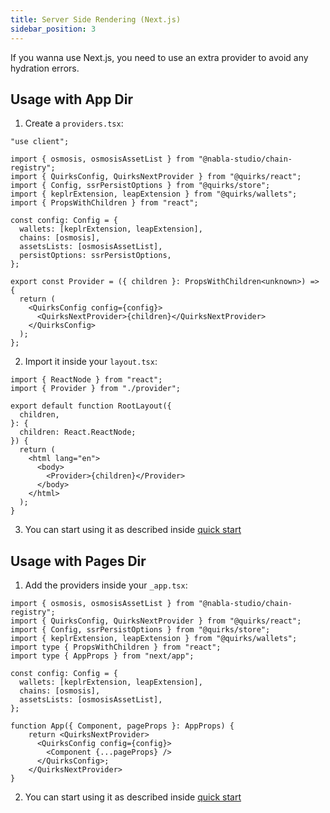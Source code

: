 ```yaml
---
title: Server Side Rendering (Next.js)
sidebar_position: 3
---
```


If you wanna use Next.js, you need to use an extra provider to avoid any hydration errors.

## Usage with App Dir

1. Create a `providers.tsx`:

```tsx title="/app/providers.tsx"
"use client";

import { osmosis, osmosisAssetList } from "@nabla-studio/chain-registry";
import { QuirksConfig, QuirksNextProvider } from "@quirks/react";
import { Config, ssrPersistOptions } from "@quirks/store";
import { keplrExtension, leapExtension } from "@quirks/wallets";
import { PropsWithChildren } from "react";

const config: Config = {
  wallets: [keplrExtension, leapExtension],
  chains: [osmosis],
  assetsLists: [osmosisAssetList],
  persistOptions: ssrPersistOptions,
};

export const Provider = ({ children }: PropsWithChildren<unknown>) => {
  return (
    <QuirksConfig config={config}>
      <QuirksNextProvider>{children}</QuirksNextProvider>
    </QuirksConfig>
  );
};
```

2. Import it inside your `layout.tsx`:

```tsx title="/app/layout.tsx"
import { ReactNode } from "react";
import { Provider } from "./provider";

export default function RootLayout({
  children,
}: {
  children: React.ReactNode;
}) {
  return (
    <html lang="en">
      <body>
        <Provider>{children}</Provider>
      </body>
    </html>
  );
}
```

3. You can start using it as described inside [quick start](./quick-start)

## Usage with Pages Dir

1. Add the providers inside your `_app.tsx`:

```tsx title="/pages/_app.tsx"
import { osmosis, osmosisAssetList } from "@nabla-studio/chain-registry";
import { QuirksConfig, QuirksNextProvider } from "@quirks/react";
import { Config, ssrPersistOptions } from "@quirks/store";
import { keplrExtension, leapExtension } from "@quirks/wallets";
import type { PropsWithChildren } from "react";
import type { AppProps } from "next/app";

const config: Config = {
  wallets: [keplrExtension, leapExtension],
  chains: [osmosis],
  assetsLists: [osmosisAssetList],
};

function App({ Component, pageProps }: AppProps) {
    return <QuirksNextProvider>
      <QuirksConfig config={config}>
        <Component {...pageProps} />
      </QuirksConfig>;
    </QuirksNextProvider>
}
```

2. You can start using it as described inside [quick start](./quick-start)